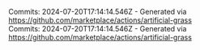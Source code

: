 Commits: 2024-07-20T17:14:14.546Z - Generated via https://github.com/marketplace/actions/artificial-grass
<br>
Commits: 2024-07-20T17:14:14.546Z - Generated via https://github.com/marketplace/actions/artificial-grass
<br>
